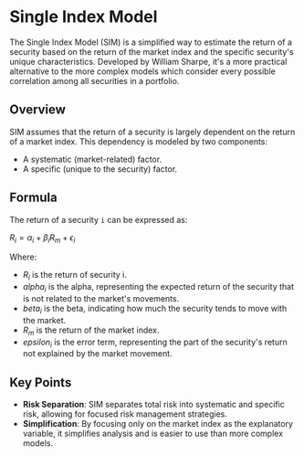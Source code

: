 

# Single Index Model

The Single Index Model (SIM) is a simplified way to estimate the return of a security based on the return of the market index and the specific security's unique characteristics. Developed by William Sharpe, it's a more practical alternative to the more complex models which consider every possible correlation among all securities in a portfolio.

## Overview

SIM assumes that the return of a security is largely dependent on the return of a market index. This dependency is modeled by two components:
- A systematic (market-related) factor.
- A specific (unique to the security) factor.

## Formula

The return of a security `i` can be expressed as:

$R_i = \alpha_i + \beta_i R_m + \epsilon_i$

Where:

- $R_i$ is the return of security i.
- $alpha_i$ is the alpha, representing the expected return of the security that is not related to the market's movements.
- $beta_i$ is the beta, indicating how much the security tends to move with the market.
- $R_m$ is the return of the market index.
- $epsilon_i$ is the error term, representing the part of the security's return not explained by the market movement.

## Key Points

- **Risk Separation**: SIM separates total risk into systematic and specific risk, allowing for focused risk management strategies.
- **Simplification**: By focusing only on the market index as the explanatory variable, it simplifies analysis and is easier to use than more complex models.

